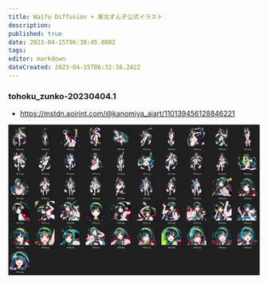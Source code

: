 ```yaml
---
title: Waifu Diffusion + 東北ずん子公式イラスト
description: 
published: true
date: 2023-04-15T06:38:45.088Z
tags: 
editor: markdown
dateCreated: 2023-04-15T06:32:16.242Z
---
```


### tohoku_zunko-20230404.1

- <https://mstdn.aoirint.com/@kanomiya_aiart/110139456128846221>

![5f5b655f73fafcee.png](/5f5b655f73fafcee.png)
